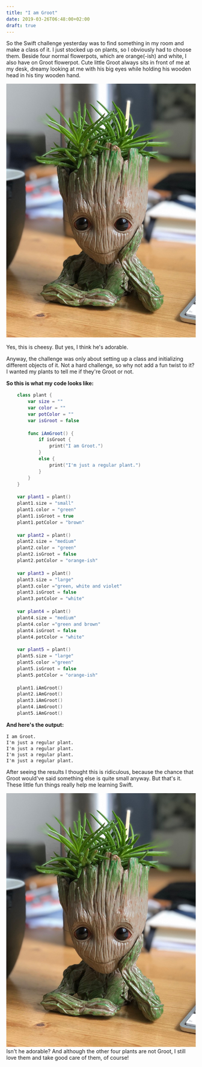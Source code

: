```yaml
---
title: "I am Groot"
date: 2019-03-26T06:48:00+02:00
draft: true
---
```


[groot]: /static/i-am-groot.jpeg "Classes are fun!"

So the Swift challenge yesterday was to find something in my room and make a class of it. I just stocked up on plants, so I obviously had to choose them. Beside four normal flowerpots, which are orange(-ish) and white, I also have on Groot flowerpot. Cute little Groot always sits in front of me at my desk, dreamy looking at me with his big eyes while holding his wooden head in his tiny wooden hand.

![Picture of a Groot flowerpot][groot]

Yes, this is cheesy. But yes, I think he's adorable.

Anyway, the challenge was only about setting up a class and initializing different objects of it. Not a hard challenge, so why not add a fun twist to it? I wanted my plants to tell me if they're Groot or not.

**So this is what my code looks like:**

```Swift
    class plant {
        var size = ""
        var color = ""
        var potColor = ""
        var isGroot = false
        
        func iAmGroot() {
            if isGroot {
                print("I am Groot.")
            }
            else {
                print("I'm just a regular plant.")
            }
        }
    }
    
    var plant1 = plant()
    plant1.size = "small"
    plant1.color = "green"
    plant1.isGroot = true
    plant1.potColor = "brown"
    
    var plant2 = plant()
    plant2.size = "medium"
    plant2.color = "green"
    plant2.isGroot = false
    plant2.potColor = "orange-ish"

    var plant3 = plant()
    plant3.size = "large"
    plant3.color ="green, white and violet"
    plant3.isGroot = false
    plant3.potColor = "white"

    var plant4 = plant()
    plant4.size = "medium"
    plant4.color ="green and brown"
    plant4.isGroot = false
    plant4.potColor = "white"
    
    var plant5 = plant()
    plant5.size = "large"
    plant5.color ="green"
    plant5.isGroot = false
    plant5.potColor = "orange-ish"

    plant1.iAmGroot()
    plant2.iAmGroot()
    plant3.iAmGroot()
    plant4.iAmGroot()
    plant5.iAmGroot()
```

**And here's the output:**

```
I am Groot.
I'm just a regular plant.
I'm just a regular plant.
I'm just a regular plant.
I'm just a regular plant.
```

After seeing the results I thought this is ridiculous, because the chance that Groot would've said something else is quite small anyway.
But that's it. These little fun things really help me learning Swift.


![Picture of a Groot flowerpot][groot]
Isn't he adorable? And although the other four plants are not Groot, I still love them and take good care of them, of course! 
